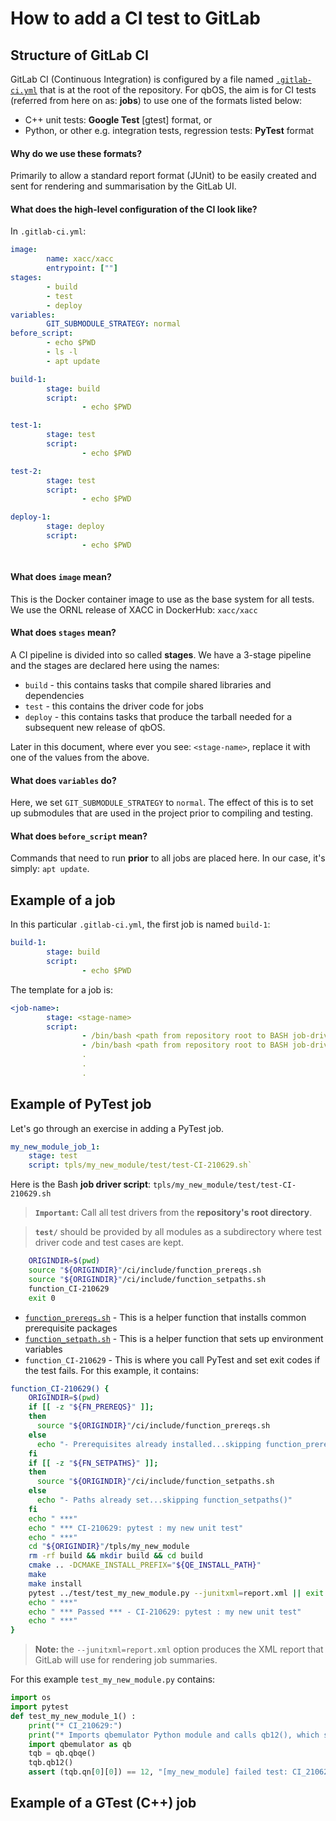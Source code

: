 # How to add a CI test to GitLab

## Structure of GitLab CI
GitLab CI (Continuous Integration) is configured by a file named [`.gitlab-ci.yml`](.gitlab-ci.yml) that is at the root of the repository.
For qbOS, the aim is for CI tests (referred from here on as: **jobs**) to use one of the formats listed below:

* C++ unit tests: **Google Test** [gtest] format, or
* Python, or other e.g. integration tests, regression tests: **PyTest** format

#### Why do we use these formats?  
Primarily to allow a standard report format (JUnit) to be easily created and sent for rendering and summarisation by the GitLab UI.

#### What does the high-level configuration of the CI look like?

In `.gitlab-ci.yml`:
```yaml
image:
        name: xacc/xacc
        entrypoint: [""]
stages:
        - build
        - test
        - deploy
variables:
        GIT_SUBMODULE_STRATEGY: normal
before_script:
        - echo $PWD
        - ls -l
        - apt update

build-1:
        stage: build
        script:
                - echo $PWD

test-1:
        stage: test
        script:
                - echo $PWD

test-2:
        stage: test
        script:
                - echo $PWD

deploy-1:
        stage: deploy
        script:
                - echo $PWD                
                
```

#### What does `image` mean?
This is the Docker container image to use as the base system for all tests.  We use the ORNL release of XACC in DockerHub: `xacc/xacc`

#### What does `stages` mean?
A CI pipeline is divided into so called **stages**.  We have a 3-stage pipeline and the stages are declared here using the names:
* `build` - this contains tasks that compile shared libraries and dependencies
* `test` - this contains the driver code for jobs
* `deploy` - this contains tasks that produce the tarball needed for a subsequent new release of qbOS.

Later in this document, where ever you see: `<stage-name>`, replace it with one of the values from the above.

#### What does `variables` do?
Here, we set `GIT_SUBMODULE_STRATEGY` to `normal`.  The effect of this is to set up submodules that are used in the project prior to compiling and testing.

#### What does `before_script` mean?
Commands that need to run **prior** to all jobs are placed here.  In our case, it's simply: `apt update`.

## Example of a job

In this particular `.gitlab-ci.yml`, the first job is named `build-1`:
```yaml
build-1:
        stage: build
        script:
                - echo $PWD
```
The template for a job is:
```yaml
<job-name>:
        stage: <stage-name>
        script:
                - /bin/bash <path from repository root to BASH job-driver-script 1>
                - /bin/bash <path from repository root to BASH job-driver-script 2>
                .
                .
                .
``` 
## Example of PyTest job
Let's go through an exercise in adding a PyTest job.
```yaml
my_new_module_job_1:
    stage: test
    script: tpls/my_new_module/test/test-CI-210629.sh`

```
Here is the Bash **job driver script**: `tpls/my_new_module/test/test-CI-210629.sh` 


> **`Important`:** Call all test drivers from the **repository's root directory**. 

> **`test/`** should be provided by all modules as a subdirectory where test driver code and test cases are kept.

```bash    
    ORIGINDIR=$(pwd)
    source "${ORIGINDIR}"/ci/include/function_prereqs.sh
    source "${ORIGINDIR}"/ci/include/function_setpaths.sh
    function_CI-210629
    exit 0
```
* [`function_prereqs.sh`](ci/include/function_prereqs.sh) - This is a helper function that installs common prerequisite packages
* [`function_setpath.sh`](ci/include/function_setpaths.sh) - This is a helper function that sets up environment variables
* `function_CI-210629` - This is where you call PyTest and set exit codes if the test fails.  For this example, it contains:
```bash
function_CI-210629() {
    ORIGINDIR=$(pwd)
    if [[ -z "${FN_PREREQS}" ]];
    then
      source "${ORIGINDIR}"/ci/include/function_prereqs.sh
    else       
      echo "- Prerequisites already installed...skipping function_prereqs()"
    fi  
    if [[ -z "${FN_SETPATHS}" ]];
    then
      source "${ORIGINDIR}"/ci/include/function_setpaths.sh
    else       
      echo "- Paths already set...skipping function_setpaths()"
    fi  
    echo " ***"
    echo " *** CI-210629: pytest : my new unit test"
    echo " ***"
    cd "${ORIGINDIR}"/tpls/my_new_module
    rm -rf build && mkdir build && cd build
    cmake .. -DCMAKE_INSTALL_PREFIX="${QE_INSTALL_PATH}"
    make
    make install
    pytest ../test/test_my_new_module.py --junitxml=report.xml || exit 210629
    echo " ***"
    echo " *** Passed *** - CI-210629: pytest : my new unit test"
    echo " ***"
}
```
> **Note:** the `--junitxml=report.xml` option produces the XML report that GitLab will use for rendering job summaries.

For this example `test_my_new_module.py` contains:

```python
import os
import pytest
def test_my_new_module_1() :
    print("* CI_210629:")
    print("* Imports qbemulator Python module and calls qb12(), which should give a default setup for 12 qubits.")
    import qbemulator as qb
    tqb = qb.qbqe()
    tqb.qb12()
    assert (tqb.qn[0][0]) == 12, "[my_new_module] failed test: CI_210629"
```

## Example of a GTest (C++) job

